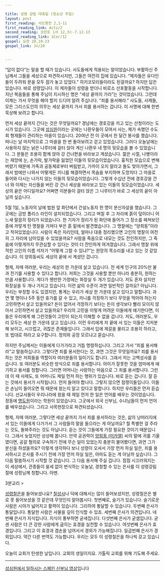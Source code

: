 ```yaml
---

title: 성령 강림 대축일 (청소년 주일)
layout: post 
first_reading: 사도행전 2,1-11
first_reading_link: Acts/2
second_reading: 코린토 1서 12,3ㄷ-7.12-13
second_reading_link: 1Cor/12
gospel: 요한 20,19-23
gospel_link: Jn/20
 

--- 
```


“답이 없다”는 말을 할 때가 있습니다. 사도들에게 적용되는 말이었습니다. 부활하신 주님께서 그들을 세상으로 파견하시지만, 그들은 여전히 집에 있습니다. “제자들은 유다인들이 두려워 문을 모두 잠가 놓고 있었다.” 히키코모리들이라도 된걸까요? 하지만 답은 있습니다. 바로 성령입니다. 이 제자들이 성령을 받더니 비로소 선포활동을 시작합니다. 지난 복음들을 통해 주님이 지시하신 명은 “세상 끝까지 가라”는 것이었습니다. 그런데 이제는 가서 무엇을 해야 할지 드디어 알려 주십니다. “죄를 용서해라.” 사도들, 사제들, 모든 그리스도인의 의무는 세상 끝까지 가서 죄를 용서하는 겁니다. 이 사명에 대해 한번 묵상해 보려고 합니다.

먼저 세상 끝까지 간다는 것은 무엇일까요? 경남에는 경호강을 끼고 있는 산청이라는 도시가 있습니다. 그곳에 <a href="http://www.sungsim1.or.kr/?ckattempt=1">성심원</a>이라는 곳에는 나환우들이 모여서 사는, 제가 속했던 수도회 형제들이 관리하는 마을이 있습니다. 20여년 전 이 곳에서 한 달간 봉사를 했습니다. 떠나는 날 마지막으로 그 마을을 한 번 돌아보려고 걷고 있었습니다. 그러다 오늘날에는 사용하지 않는 낡은 나루터에 걸터 앉아 계신 나환우 네 명의 뒷모습을 볼 수 있었습니다. 그 분들은 조용히 함께 앉아 강 건너편을 바라보고 계셨습니다. 젊은 시절, 나병이라는 재앙에 눈, 손가락, 발가락을 잃었던 이들의 뒷모습이었습니다. 흉칙한 모습으로 변해버렸기 때문에 가족과 공동체로부터 버림받고, 가까이 오지 말라고 돌도 맞아가면서, 그래서 밤에만 나와서 어떻게든 끼니를 해결하면서 목숨을 부지하며  도망치다 그 마을로 들어와 다시는 나가지 않는 이들의 뒷모습이었습니다. 그렇게 수십년 전에 경호강을 건너 와 이제는 자신들을 버린 강 건너 세상을 바라보고 있는 이들의 뒷모습이었습니다. 세상의 끝은 어디일까요? 어쩌면 이분들이 걸터 앉은 그 나루터가 바로 그 세상의 끝이 아닐까 싶습니다.

5월 1일, 노동자의 날에 법원 앞 화단에서 건설노동자 한 명이 분신자살을 했습니다. 그곳에는 금방 폴리스 라인이 설치되었습니다. 그리고 며칠 후 그 자리에 흙이 덮이더니 어느새 말끔히 정리가 되었습니다. 한 기자가 정리가 된 화단에 들어가 그 장소를 헤쳐보던 중에 까맣게 탄 명찰을 가져다 부은 흙 밑에서 발견했습니다. 그 명찰에는 “양희동”이라고 적혀있었습니다. 사람이 죽은 자리인데, 얼마나 대충 정리했으면 고인의 명찰이 여전히 그 자리에 남아있을 수 있었을까요? 사람을 죽음으로 내모는 것도 잔인하지만, 그 죽음에 이렇게까지 무관심할 수 있다는 것이 더 잔인하게 여겨졌습니다. 그래서 명찰 위에 적힌 고인의 이름 석자가 “어떻게 그럴 수 있냐?”는 원망의 목소리를 내고 있는 것 같았습니다. 이 양희동씨도 세상의 끝에 서 계셨던 겁니다.

형제, 자매 여러분, 우리는 세상의 한 가운데 살고 있습니다. 전 세계 인구의 20%만 물과 전기를 사용할 수 있다고 합니다. 저희는 그것을 사용할 뿐만 아니라 충분히, 원하는 만큼 사용합니다. 게다가 웬만한 가정에는 화장실 두 개가 있습니다. 저도 혼자 살지만 화장실을 두 개나 가지고 있습니다. 이런 삶의 수준이 과연 일반적인 걸까요? 아닙니다. 우리는 부정할 수도 있겠지만, 통계는 우리가 세상 한 가운데 살고 있다고 말합니다. 과연 몇 명이나 5주 동안 휴가를 갈 수 있고, 끼니를 걱정하기 보다 무엇을 먹어야 하는지 고민하면서 살고 있을까요? 돈이 없어서 걱정하기 보다는 돈이 생각보다 빨리 모이지 않아서 고민하면서 살고 있을까요? 우리의 고민을 이렇게 어려운 이들에게 얘기한다면, 이들은 우리에게 왜 그런것들이 고민이 되는지 이해할 수 없을 겁니다. 저도, 여러분도, 우리 모두는 세상 한 가운데 살고 있습니다. 이런 우리에게 저 끝에 서 있는 이들은 지저분해 보이고, 시끄럽고, 귀찮은 존재들입니다. 그래서 입에 제갈을 물리고 조용히 하라고, 또 법대로 하라고 요구합니다. 정의와 공정 모르냐고 묻습니다.

하지만 주님께서는 이들에게 다가가라고 거듭 명령하십니다. 그리고 가서 “죄를 용서해라”고 말씀하십니다. 그렇다면 죄를 용서한다는 것, 과연 그것은 무엇일까요? 죄를 용서하는 것은 저희들을 역할이자 여러분들의 일이기도 합니다. 그래서 저는 고백성사를 듣습니다. 또 여러분도 비슷한 방식으로 죄를 용서합니다. 아이가 잘못한 것을 엄마에게 얘기하고 용서를 청합니다. 그러면 어머니는 사랑하는 마음으로 그 죄를 용서합니다. 그런데 이 때 사제도, 또 어머니도 제일 먼저 하는 행위가 있습니다. 바로 듣는 겁니다. 잘 듣는 것에서 용서가 시작됩니다. 먼저 들어야 합니다. 그렇지 않으면 점쟁이들입니다. 이들은 손님이 들어오면 뭐 때문에 왔는지 알고 있다고 말합니다. 하지만 우리들은 먼저 듣습니다. 선교사들이 우리나라에 왔을 때 제일 먼저 한 일은 언어를 배우는 것이었습니다. 정동에 <a href="https://maria.catholic.or.kr/dictionary/term/term_view.asp?ctxtIdNum=950&keyword=&gubun=01">명도원</a>이라는 학원이 있었습니다. 그곳에서 외국 신부님, 수녀님들이 먼저 언어를 배우셨습니다. 그리고 사목현장으로 파견되셨습니다. 

형제, 자매 여러분, 그렇다면 세상 끝까지 가서 죄를 용서하라는 것은, 삶의 낭떠러지에 서 있는 이들에게 다가가서 그 사람들의 말을 들으라는 게 아닐까요? 뭘 특별한 걸 주라는 것도, 돌봐주라는 것도 아닙니다. 듣는 것이 그들에게 가장 필요한 것이기 때문입니다. 그래서 늦었지만 상상해 봅니다. 만약 공권력이 <a href="http://www.catholicnews.co.kr/news/articleView.html?idxno=33188">양희동 (미카엘)</a> 씨의 말에 귀를 기울였다면, 공갈 혐의로 구속하기 전에 무슨 일이 있었는지 충분히 물어봤다면, 과연 그가 분신을 하셨을까요?
이렇게 생각하다 보니 성령이 오셔서 가장 먼저 하실 일은, 죄를 용서하시고 은사를 주시기 전에 가장 먼저 하실 일은, 아마도 듣는 게 아닐까 싶습니다. 그 다음 말씀하시기 시작할 것 같습니다. 그 다음 용서해 주실 겁니다. 점점 시끄러워지는 이 세상에서, 관종들이 쉴세 없이 번식하는 오늘날, 경청할 수 있는 은사를 이 성령강림절에 성령님께 청합니다. 아멘.

3분교리 >

<a href="https://maria.catholic.or.kr/dictionary/term/term_view.asp?ctxtIdNum=1772&keyword=%EC%84%B1%EB%A0%B9+%EC%B9%A0%EC%9D%80&gubun=01">성령칠은</a>을 들어보셨나요? <a href="https://maria.catholic.or.kr/dictionary/term/term_view.asp?ctxtIdNum=3576&keyword=%EC%B9%A0%EC%84%B1%EC%82%AC&gubun=01">칠성사</a>나 덕에 대해서는 많이 들어보셨지만, 성령칠은은 별로 못 들어보셨을 것 같은데 무엇인지 알아봅시다. 첫번째로, 슬기가 있습니다. 슬기로운 사람은 시야가 넓어지고 활력이 있습니다. 그리하여 통달할 수 있습니다. 두번째 은사가 통달입니다. 통달한 사람은 사물을 깊이 인식할 수 있죠. 세번째 은사가 의견입니다. 네번째 은사가 지식입니다. 지식이 풍부하면 굳세집니다. 다섯번째 은사가 굳셈입니다. 굳센 사람은 더 큰 강한 사람에게 굽히는 효경을 실천할 수 있습니다. 여섯번째 은사가 효경입니다. 그리고 이 효경과 겸손을 넘어서서 경외가 가능해집니다. 일곱번째 은사가 경외입니다. 약간 다른 번역도 가능합니다. 우리는 모두 이 성령칠은을 하나씩 갖고 있습니다.

오늘이 교회가 탄생한 날입니다. 교회의 생일이지요. 가톨릭 교회를 위해 기도해 주세요. 

<hr>

<a href="https://www.youtube.com/watch?v=xRWmSq7JS3I">성심원에서 일하시는 스페인 신부님 영상</a>입니다 
